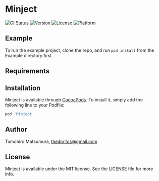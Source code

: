 # Minject

[![CI Status](https://img.shields.io/travis/thedoritos/Minject.svg?style=flat)](https://travis-ci.org/thedoritos/Minject)
[![Version](https://img.shields.io/cocoapods/v/Minject.svg?style=flat)](https://cocoapods.org/pods/Minject)
[![License](https://img.shields.io/cocoapods/l/Minject.svg?style=flat)](https://cocoapods.org/pods/Minject)
[![Platform](https://img.shields.io/cocoapods/p/Minject.svg?style=flat)](https://cocoapods.org/pods/Minject)

## Example

To run the example project, clone the repo, and run `pod install` from the Example directory first.

## Requirements

## Installation

Minject is available through [CocoaPods](https://cocoapods.org). To install
it, simply add the following line to your Podfile:

```ruby
pod 'Minject'
```

## Author

Tomohiro Matsumura, thedoritos@gmail.com

## License

Minject is available under the MIT license. See the LICENSE file for more info.
